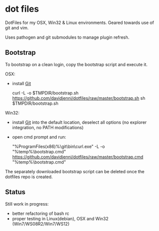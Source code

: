 dot files
=========

DotFiles for my OSX, Win32 & Linux environments. Geared towards use of git and vim.

Uses pathogen and git submodules to manage plugin refresh.

Bootstrap
---------
To bootstrap on a clean login, copy the bootstrap script and execute it.

OSX:
* install [Git](http://git-scm.com/download/mac)

    curl -L -o $TMPDIR/bootstrap.sh https://github.com/davidjenni/dotfiles/raw/master/bootstrap.sh
    sh $TMPDIR/bootstrap.sh

Win32:
* install [Git](http://git-scm.com/download/win) into the default location,
  deselect all options (no explorer integration, no PATH modifications)
* open cmd prompt and run:

    "%ProgramFiles(x86)%\git\bin\curl.exe" -L -o "%temp%\bootstrap.cmd" https://github.com/davidjenni/dotfiles/raw/master/bootstrap.cmd
    "%temp%\bootstrap.cmd"

The separately downloaded bootstrap script can be deleted once the dotfiles repo is created.

Status
------

Still work in progress:
* better refactoring of bash rc
* proper testing in Linux(debian), OSX and Win32 (Win7/WS08R2/Win7/WS12)
